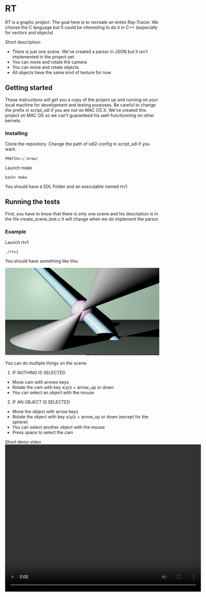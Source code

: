 # RT

RT is a graphc project. The goal here is to recreate an entire Ray-Tracer.
We choose the C language but It could be interesting to do it in C++ (especially for vectors and objects)

Short description:
- There is just one scene. We've created a parsor in JSON but it isn't implemented in the project yet.
- You can move and rotate the camera
- You can move and rotate objects
- All objects have the same kind of texture for now

## Getting started

These instructions will get you a copy of the project up and running on your local machine for development and testing purposes.
Be careful to change the prefix in script_sdl if you are not on MAC OS X. 
We've created this project on MAC OS so we can't guaranteed his well-functionning on other kernels.

### Installing
Clone the repository.
Change the path of sdl2-config in script_sdl if you want.

```
PREFIX=~/.brew/
```

Launch make

```
bash> make
```

You should have a SDL Folder and an executable named rtv1.

## Running the tests

First, you have to know that there is only one scene and his description is in the file create_scene_test.c
It will change when we do implement the parsor.

### Example

Launch rtv1

```
./rtv1
```

You should have something like this:<br/>

<img src="images/rt_screen_1.png" width="600px" ><br/>

You can do multiple things on the scene:

1) IF NOTHING IS SELECTED

- Move cam with arrows keys
- Rotate the cam with key x/y/z + arrow_up or down
- You can select an object with the mouse

2) IF AN OBJECT IS SELECTED

- Move the object with arrow keys
- Rotate the object with key x/y/z + arrow_up or down (except for the sphere)
- You can select another object with the mouse
- Press space to select the cam

Short demo video <br/>
<video width="640" height="480" controls><source src="images/rtv1_video00.mov" type="video/mov"></video><br/>


